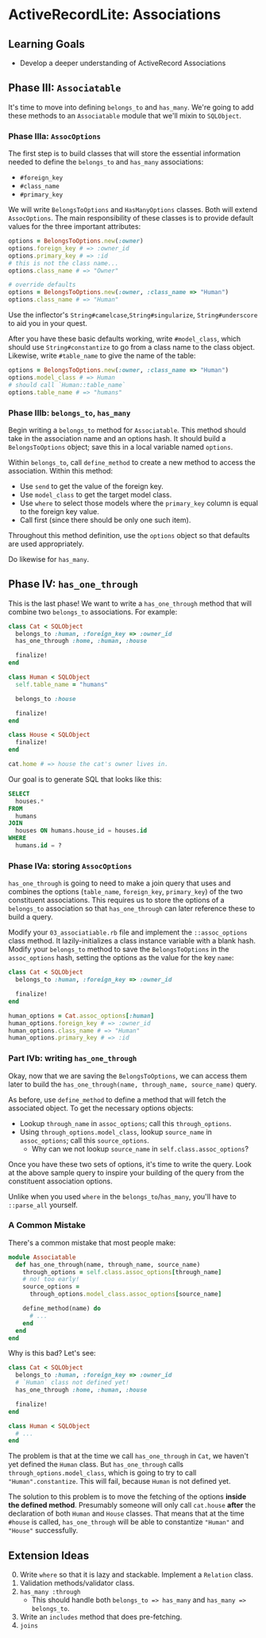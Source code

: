 # ActiveRecordLite: Associations

## Learning Goals

* Develop a deeper understanding of ActiveRecord Associations

## Phase III: `Associatable`

It's time to move into defining `belongs_to` and `has_many`. We're
going to add these methods to an `Associatable` module that we'll
mixin to `SQLObject`.

### Phase IIIa: `AssocOptions`

The first step is to build classes that will store the essential
information needed to define the `belongs_to` and `has_many`
associations:

* `#foreign_key`
* `#class_name`
* `#primary_key`

We will write `BelongsToOptions` and `HasManyOptions` classes. Both
will extend `AssocOptions`. The main responsibility of these classes
is to provide default values for the three important attributes:

```ruby
options = BelongsToOptions.new(:owner)
options.foreign_key # => :owner_id
options.primary_key # => :id
# this is not the class name...
options.class_name # => "Owner"

# override defaults
options = BelongsToOptions.new(:owner, :class_name => "Human")
options.class_name # => "Human"
```

Use the inflector's `String#camelcase`,`String#singularize`,
`String#underscore` to aid you in your quest.

After you have these basic defaults working, write `#model_class`,
which should use `String#constantize` to go from a class name to the
class object. Likewise, write `#table_name` to give the name of the
table:

```ruby
options = BelongsToOptions.new(:owner, :class_name => "Human")
options.model_class # => Human
# should call `Human::table_name`
options.table_name # => "humans"
```

### Phase IIIb: `belongs_to`, `has_many`

Begin writing a `belongs_to` method for `Associatable`. This method
should take in the association name and an options hash. It should
build a `BelongsToOptions` object; save this in a local variable named
`options`.

Within `belongs_to`, call `define_method` to create a new method to
access the association. Within this method:

* Use `send` to get the value of the foreign key.
* Use `model_class` to get the target model class.
* Use `where` to select those models where the `primary_key` column is
  equal to the foreign key value.
* Call first (since there should be only one such item).

Throughout this method definition, use the `options` object so that
defaults are used appropriately.

Do likewise for `has_many`.

## Phase IV: `has_one_through`

This is the last phase! We want to write a `has_one_through` method
that will combine two `belongs_to` associations. For example:

```ruby
class Cat < SQLObject
  belongs_to :human, :foreign_key => :owner_id
  has_one_through :home, :human, :house

  finalize!
end

class Human < SQLObject
  self.table_name = "humans"

  belongs_to :house

  finalize!
end

class House < SQLObject
  finalize!
end

cat.home # => house the cat's owner lives in.
```

Our goal is to generate SQL that looks like this:

```sql
SELECT
  houses.*
FROM
  humans
JOIN
  houses ON humans.house_id = houses.id
WHERE
  humans.id = ?
```

### Phase IVa: storing `AssocOptions`

`has_one_through` is going to need to make a join query that uses and
combines the options (`table_name`, `foreign_key`, `primary_key`) of
the two constituent associations. This requires us to store the
options of a `belongs_to` association so that `has_one_through` can
later reference these to build a query.

Modify your `03_associatiable.rb` file and implement the
`::assoc_options` class method. It lazily-initializes a class instance
variable with a blank hash. Modify your `belongs_to` method to save
the `BelongsToOptions` in the `assoc_options` hash, setting the
options as the value for the key `name`:

```ruby
class Cat < SQLObject
  belongs_to :human, :foreign_key => :owner_id

  finalize!
end

human_options = Cat.assoc_options[:human]
human_options.foreign_key # => :owner_id
human_options.class_name # => "Human"
human_options.primary_key # => :id
```

### Part IVb: writing `has_one_through`

Okay, now that we are saving the `BelongsToOptions`, we can access
them later to build the `has_one_through(name, through_name,
source_name)` query.

As before, use `define_method` to define a method that will fetch the
associated object. To get the necessary options objects:

* Lookup `through_name` in `assoc_options`; call this
  `through_options`.
* Using `through_options.model_class`, lookup `source_name` in
  `assoc_options`; call this `source_options`.
    * Why can we not lookup `source_name` in
      `self.class.assoc_options`?

Once you have these two sets of options, it's time to write the
query. Look at the above sample query to inspire your building of the
query from the constituent association options.

Unlike when you used `where` in the `belongs_to`/`has_many`, you'll
have to `::parse_all` yourself.

### A Common Mistake

There's a common mistake that most people make:

```ruby
module Associatable
  def has_one_through(name, through_name, source_name)
    through_options = self.class.assoc_options[through_name]
    # no! too early!
    source_options =
      through_options.model_class.assoc_options[source_name]

    define_method(name) do
      # ...
    end
  end
end
```

Why is this bad? Let's see:

```ruby
class Cat < SQLObject
  belongs_to :human, :foreign_key => :owner_id
  # `Human` class not defined yet!
  has_one_through :home, :human, :house

  finalize!
end

class Human < SQLObject
  # ...
end
```

The problem is that at the time we call `has_one_through` in `Cat`, we
haven't yet defined the `Human` class. But `has_one_through` calls
`through_options.model_class`, which is going to try to call
`"Human".constantize`. This will fail, because `Human` is not defined
yet.

The solution to this problem is to move the fetching of the options
**inside the defined method**. Presumably someone will only call
`cat.house` **after** the declaration of both `Human` and `House`
classes. That means that at the time `#house` is called,
`has_one_through` will be able to constantize `"Human"` and `"House"`
successfully.

## Extension Ideas

0. Write `where` so that it is lazy and stackable. Implement a
  `Relation` class.
0. Validation methods/validator class.
0. `has_many :through`
    * This should handle both `belongs_to => has_many` and `has_many
      => belongs_to`.
0. Write an `includes` method that does pre-fetching.
0. `joins`
